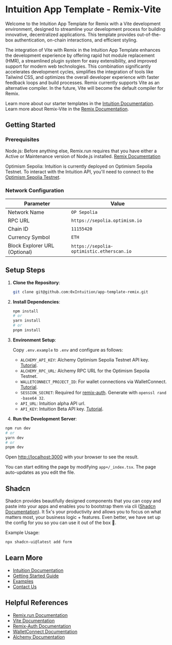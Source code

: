 # Intuition App Template - Remix-Vite

Welcome to the Intuition App Template for Remix with a Vite development environment, designed to streamline your development process for building innovative, decentralized applications. This template provides out-of-the-box authentication, on-chain interactions, and efficient styling.

The integration of Vite with Remix in the Intuition App Template enhances the development experience by offering rapid hot module replacement (HMR), a streamlined plugin system for easy extensibility, and improved support for modern web technologies. This combination significantly accelerates development cycles, simplifies the integration of tools like Tailwind CSS, and optimizes the overall developer experience with faster feedback loops and build processes. Remix currently supports Vite as an alternative compiler. In the future, Vite will become the default compiler for Remix.

Learn more about our starter templates in the [Intuition Documentation](https://docs.intuition.systems/guides/starter-templates).
Learn more about Remix-Vite in the [Remix Documentation](https://remix.run/docs/en/main/future/vite).

## Getting Started

### Prerequisites

Node.js: Before anything else, Remix.run requires that you have either a Active or Maintenance version of Node.js installed. [Remix Documentation](https://remix.run/docs/en/main/other-api/node)

Optimism Sepolia: Intuition is currently deployed on Optimism Sepolia Testnet. To interact with the Intuition API, you'll need to connect to the [Optimism Sepolia Testnet](https://docs.optimism.io/chain/networks).

### Network Configuration

| Parameter                     | Value                                     |
| ----------------------------- | ----------------------------------------- |
| Network Name                  | `OP Sepolia`                              |
| RPC URL                       | `https://sepolia.optimism.io`             |
| Chain ID                      | `11155420`                                |
| Currency Symbol               | `ETH`                                     |
| Block Explorer URL (Optional) | `https://sepolia-optimistic.etherscan.io` |

## Setup Steps

1. **Clone the Repository**:

   ```bash
   git clone git@github.com:0xIntuition/app-template-remix.git
   ```

2. **Install Dependencies**:

   ```bash
   npm install
   # or
   yarn install
   # or
   pnpm install
   ```

3. **Environment Setup**:

   Copy `.env.example` to `.env` and configure as follows:

   - `ALCHEMY_API_KEY`: Alchemy Optimism Sepolia Testnet API key. [Tutorial](https://docs.alchemy.com/docs/alchemy-quickstart-guide).
   - `ALCHEMY_RPC_URL`: Alchemy RPC URL for the Optimism Sepolia Testnet.
   - `WALLETCONNECT_PROJECT_ID`: For wallet connections via WalletConnect. [Tutorial](https://docs.walletconnect.com/2.0/cloud/explorer#setting-up-a-new-project).
   - `SESSION_SECRET`: Required for [remix-auth](https://github.com/sergiodxa/remix-auth). Generate with `openssl rand -base64 32`.
   - `API_URL`: Intuition alpha API url.
   - `API_KEY`: Intuition Beta API key. [Tutorial](https://docs.intuition.systems/getting-started/dev-quick-start).

4. **Run the Development Server**:

```bash
npm run dev
# or
yarn dev
# or
pnpm dev
```

Open [http://localhost:3000](http://localhost:3000) with your browser to see the result.

You can start editing the page by modifying `app+/_index.tsx`. The page auto-updates as you edit the file.

## Shadcn

Shadcn provides beautifully designed components that you can copy and paste into your apps and enables you to bootstrap them via cli ([Shadcn Documentation](https://ui.shadcn.com/)). It 5x's your productivity and allows you to focus on what matters most, your business logic + features. Even better, we have set up the config for you so you can use it out of the box 🤝.

Example Usage:

```bash
npx shadcn-ui@latest add form
```

## Learn More

- [Intuition Documentation](https://docs.intuition.systems/)
- [Getting Started Guide](https://docs.intuition.systems/getting-started/dev-quick-start)
- [Examples](https://docs.intuition.systems/guides/examples)
- [Contact Us](https://app.gitbook.com/o/xYyeoT5KBfRZxYH5NYQb/s/cVc9V0gt0E79kdhQIpdk/learn-more/contact-us)

## Helpful References

- [Remix.run Documentation](https://remix.run/)
- [Vite Documentation](https://vitejs.dev/)
- [Remix-Auth Documentation](https://github.com/sergiodxa/remix-auth)
- [WalletConnect Documentation](https://docs.walletconnect.com/)
- [Alchemy Documentation](https://docs.alchemy.com/)
